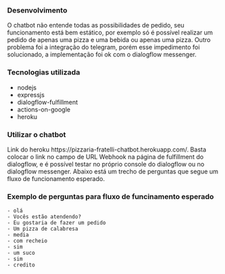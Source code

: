 ### Desenvolvimento
<p> O chatbot não entende todas as possibilidades de pedido, seu funcionamento está bem estático, por exemplo só é possível realizar um pedido de apenas uma pizza e uma bebida ou apenas uma pizza. Outro problema foi a integração do telegram, porém esse impedimento foi solucionado, a implementação foi ok com o dialogflow messenger.</p>

### Tecnologias utilizada
- nodejs 
- expressjs
- dialogflow-fulfillment 
- actions-on-google
- heroku

### Utilizar o chatbot
<p>Link do heroku https://pizzaria-fratelli-chatbot.herokuapp.com/. Basta colocar o link no campo de URL Webhook na página de fulfillment do dialogflow, e é possível testar no próprio console do dialogflow ou no dialogflow messenger. Abaixo está um trecho de perguntas que segue um fluxo de funcionamento esperado.
</P>

### Exemplo de perguntas para fluxo de funcinamento esperado
```
- olá                             
- Vocês estão atendendo?          
- Eu gostaria de fazer um pedido  
- Um pizza de calabresa           
- media                           
- com recheio                     
- sim                             
- um suco                         
- sim                             
- credito                         
 ```

